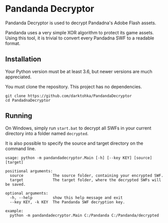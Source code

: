 # Pandanda Decryptor

Pandanda Decryptor is used to decrypt Pandadna's Adobe Flash assets.

Pandanda uses a very simple XOR algorithm to protect its game assets. Using this tool, it is trivial to convert every Pandadna SWF to a readable format.

## Installation

Your Python version must be at least 3.6, but newer versions are much appreciated.

You must clone the repository. This project has no dependencies.

```
git clone https://github.com/darktohka/PandandaDecryptor
cd PandadnaDecryptor
```

## Running

On Windows, simply run `start.bat` to decrypt all SWFs in your current directory into a folder named `decrypted`.

It is also possible to specify the source and target directory on the command line.

```
usage: python -m pandandadecryptor.Main [-h] [--key KEY] [source] [target]

positional arguments:
  source             The source folder, containing your encrypted SWF.
  target             The target folder, where the decrypted SWFs will be saved.

optional arguments:
  -h, --help         show this help message and exit
  --key KEY, -k KEY  The Pandanda SWF decryption key.
  
example:
  python -m pandandadecryptor.Main C:/Pandanda C:/Pandanda/decrypted
```